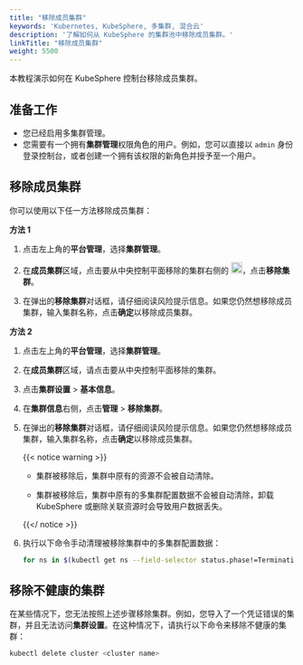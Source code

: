 ```yaml
---
title: "移除成员集群"
keywords: 'Kubernetes, KubeSphere, 多集群, 混合云'
description: '了解如何从 KubeSphere 的集群池中移除成员集群。'
linkTitle: "移除成员集群"
weight: 5500
---
```


本教程演示如何在 KubeSphere 控制台移除成员集群。

## 准备工作

- 您已经启用多集群管理。
- 您需要有一个拥有**集群管理**权限角色的用户。例如，您可以直接以 `admin` 身份登录控制台，或者创建一个拥有该权限的新角色并授予至一个用户。

## 移除成员集群

你可以使用以下任一方法移除成员集群：

**方法 1**

1. 点击左上角的**平台管理**，选择**集群管理**。

2. 在**成员集群**区域，点击要从中央控制平面移除的集群右侧的 <img src="/images/docs/v3.x/common-icons/three-dots.png" height="20" />，点击**移除集群**。

3. 在弹出的**移除集群**对话框，请仔细阅读风险提示信息。如果您仍然想移除成员集群，输入集群名称，点击**确定**以移除成员集群。

**方法 2**

1. 点击左上角的**平台管理**，选择**集群管理**。

2. 在**成员集群**区域，请点击要从中央控制平面移除的集群。

3. 点击**集群设置** > **基本信息**。

4. 在**集群信息**右侧，点击**管理** > **移除集群**。

5. 在弹出的**移除集群**对话框，请仔细阅读风险提示信息。如果您仍然想移除成员集群，输入集群名称，点击**确定**以移除成员集群。

   {{< notice warning >}}

   * 集群被移除后，集群中原有的资源不会被自动清除。

   * 集群被移除后，集群中原有的多集群配置数据不会被自动清除，卸载 KubeSphere 或删除关联资源时会导致用户数据丢失。

   {{</ notice >}} 

6. 执行以下命令手动清理被移除集群中的多集群配置数据：

   ```bash
   for ns in $(kubectl get ns --field-selector status.phase!=Terminating -o jsonpath='{.items[*].metadata.name}'); do kubectl label ns $ns docs.kubesphere-carryon.top/workspace- && kubectl patch ns $ns --type merge -p '{"metadata":{"ownerReferences":[]}}'; done
   ```

## 移除不健康的集群

在某些情况下，您无法按照上述步骤移除集群。例如，您导入了一个凭证错误的集群，并且无法访问**集群设置**。在这种情况下，请执行以下命令来移除不健康的集群：

```bash
kubectl delete cluster <cluster name>
```

